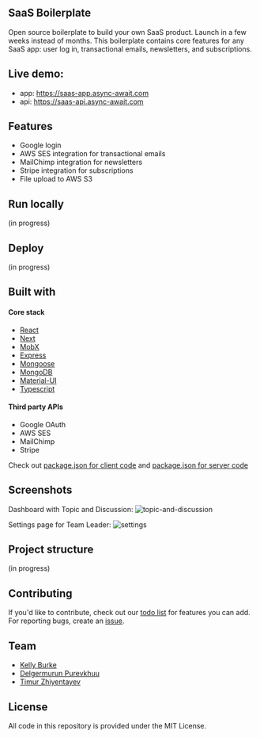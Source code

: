 ## SaaS Boilerplate
Open source boilerplate to build your own SaaS product. Launch in a few weeks instead of months. This boilerplate contains core features for any SaaS app: user log in, transactional emails, newsletters, and subscriptions.

## Live demo: 
- app: https://saas-app.async-await.com
- api: https://saas-api.async-await.com


## Features
- Google login
- AWS SES integration for transactional emails
- MailChimp integration for newsletters
- Stripe integration for subscriptions
- File upload to AWS S3


## Run locally
(in progress)


## Deploy
(in progress)


## Built with

#### Core stack
- [React](https://github.com/facebook/react)
- [Next](https://github.com/zeit/next.js)
- [MobX](https://github.com/mobxjs/mobx)
- [Express](https://github.com/expressjs/express)
- [Mongoose](https://github.com/Automattic/mongoose)
- [MongoDB](https://github.com/mongodb/mongo)
- [Material-UI](https://github.com/mui-org/material-ui)
- [Typescript](https://github.com/Microsoft/TypeScript)

#### Third party APIs
- Google OAuth
- AWS SES
- MailChimp
- Stripe

Check out [package.json for client code](https://github.com/async-labs/saas-by-async/blob/master/app/package.json) and [package.json for server code](https://github.com/async-labs/saas-by-async/blob/master/api/package.json)


## Screenshots
Dashboard with Topic and Discussion:
![topic-and-discussion](https://user-images.githubusercontent.com/26158226/41570067-09fb94dc-7322-11e8-9c77-d28ca71102dd.png)

Settings page for Team Leader:
![settings](https://user-images.githubusercontent.com/26158226/41570224-b55f4652-7322-11e8-8803-4bd361c533c9.png)


## Project structure
(in progress)


## Contributing
If you'd like to contribute, check out our [todo list](https://github.com/async-labs/saas-by-async/issues/1) for features you can add. For reporting bugs, create an [issue](https://github.com/async-labs/saas-by-async/issues/new).


## Team
- [Kelly Burke](https://github.com/klyburke)
- [Delgermurun Purevkhuu](https://github.com/delgermurun)
- [Timur Zhiyentayev](https://github.com/tima101)


## License
All code in this repository is provided under the MIT License.
